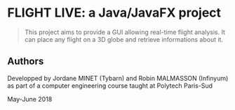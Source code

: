 # FLIGHT LIVE: a Java/JavaFX project
> This project aims to provide a GUI allowing real-time flight analysis. It can place any flight on a 3D globe and retrieve informations about it.

## Authors
Developped by Jordane MINET (Tybarn) and Robin MALMASSON (Infinyum)  
as part of a computer engineering course taught at Polytech Paris-Sud

May-June 2018
